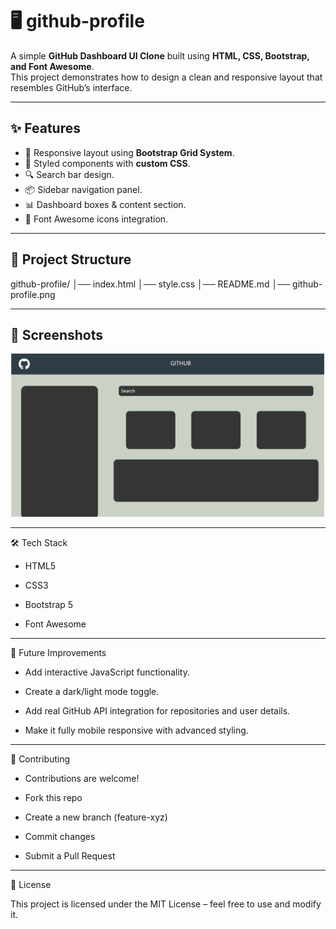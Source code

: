 # 🖥️ github-profile

A simple **GitHub Dashboard UI Clone** built using **HTML, CSS, Bootstrap, and Font Awesome**.  
This project demonstrates how to design a clean and responsive layout that resembles GitHub’s interface.

---

## ✨ Features
- 📌 Responsive layout using **Bootstrap Grid System**.  
- 🎨 Styled components with **custom CSS**.  
- 🔍 Search bar design.  
- 📦 Sidebar navigation panel.  
- 📊 Dashboard boxes & content section.  
- 🎯 Font Awesome icons integration.  

---

## 📂 Project Structure
github-profile/
│── index.html
│── style.css
│── README.md
│── github-profile.png

--- 

## 📸 Screenshots

![github-profile](./github-profilr.png)

---

🛠️ Tech Stack

- HTML5

- CSS3

- Bootstrap 5

- Font Awesome
---

🚧 Future Improvements

 - Add interactive JavaScript functionality.

 - Create a dark/light mode toggle.

 - Add real GitHub API integration for repositories and user details.

 - Make it fully mobile responsive with advanced styling.

---

🤝 Contributing

- Contributions are welcome!

- Fork this repo

- Create a new branch (feature-xyz)

- Commit changes

- Submit a Pull Request

--- 

📜 License

This project is licensed under the MIT License – feel free to use and modify it.

